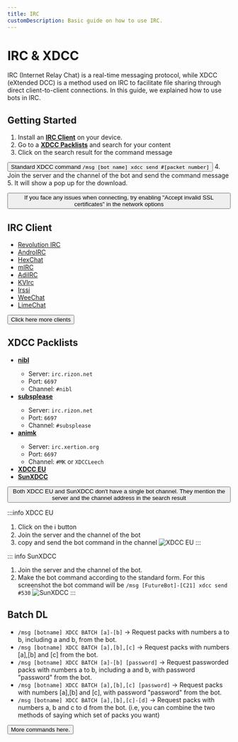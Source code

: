 ```yaml
---
title: IRC
customDescription: Basic guide on how to use IRC.
---
```


# IRC & XDCC
IRC (Internet Relay Chat) is a real-time messaging protocol, while XDCC (eXtended DCC) is a method used on IRC to facilitate file sharing through direct client-to-client connections. In this guide, we explained how to use bots in IRC.
<br>

## Getting Started
1. Install an [**IRC Client**](#irc-client) on your device.
2. Go to a [**XDCC Packlists**](#xdcc-packlists) and search for your content
3. Click on the search result for the command message 

<Button icon="i-fxemoji-lightbulb">Standard XDCC command `/msg [bot name] xdcc send #[packet number]`</Button>
4. Join the server and the channel of the bot and send the command message
5. It will show a pop up for the download.

<Button icon="i-fxemoji-warningsign">If you face any issues when connecting, try enabling "Accept invalid SSL certificates" in the network options</Button>

## IRC Client
- [Revolution IRC](https://play.google.com/store/apps/details?id=io.mrarm.irc)		<Badge type="info" text="Android" />
- [AndroIRC](https://play.google.com/store/apps/details?id=com.androirc&hl=en&gl=US)		<Badge type="info" text="Android" />
- [HexChat](https://hexchat.github.io/)		<Badge type="info" text="Windows" />
- [mIRC](https://www.mirc.com/)		<Badge type="info" text="Windows" />
- [AdiIRC](https://adiirc.com/)	<Badge type="info" text="Windows" />
- [KVIrc](https://github.com/kvirc/KVIrc/releases) <Badge type="info" text="Windows" /><Badge type="info" text="Linux" /><Badge type="info" text="macOS" />
- [Irssi](https://irssi.org/)	<Badge type="info" text="Linux" />
- [WeeChat](https://weechat.org/)	<Badge type="info" text="Linux" /><Badge type="info" text="macOS" />
- [LimeChat](https://apps.apple.com/us/app/limechat/id414030210) <Badge type="info" text="macOS" />

<Button link="https://ircv3.net/software/clients" icon="i-fxemoji-lightbulb">Click here more clients</Button>

## XDCC Packlists
- [**nibl**](https://nibl.co.uk/search)	<Badge type="info" text="Anime" />
	- Server: `irc.rizon.net`
	- Port: `6697`
	- Channel: `#nibl`
- [**subsplease**](https://subsplease.org/xdcc/) <Badge type="info" text="Anime" />
	- Server: `irc.rizon.net`
	- Port: `6697`
	- Channel: `#subsplease`
- [**animk**](https://animk.info/xdcc/) <Badge type="info" text="Anime" />
	- Server: `irc.xertion.org`
	- Port: `6697`
	- Channel: `#MK` or `XDCCLeech`
- [**XDCC EU**](https://www.xdcc.eu/)	<Badge type="info" text="General" />
- [**SunXDCC**](https://sunxdcc.com/)	<Badge type="info" text="General" />


<Button icon="i-fxemoji-warningsign">Both XDCC EU and SunXDCC don't have a single bot channel. They mention the server and the channel address in the search result</Button>


:::info XDCC EU
1. Click on the ℹ️ button
2. Join the server and the channel of the bot
3. copy and send the bot command in the channel
    ![XDCC EU](/ss/irc/xdcceu.png)
:::

::: info SunXDCC
1. Join the server and the channel of the bot. 
2. Make the bot command according to the standard form. For this screenshot the bot command will be `/msg [FutureBot]-[C21] xdcc send #530`
	![SunXDCC](/ss/irc/sunxdcc.png)
:::

## Batch DL

- `/msg [botname] XDCC BATCH [a]-[b]` → Request packs with numbers a to b, including a and b, from the bot.
- `/msg [botname] XDCC BATCH [a],[b],[c]` → Request packs with numbers [a],[b] and [c] from the bot.
- `/msg [botname] XDCC BATCH [a]-[b] [password]` → Request passworded packs with numbers a to b, including a and b, with password "password" from the bot.
- `/msg [botname] XDCC BATCH [a],[b],[c] [password]` → Request packs with numbers [a],[b] and [c], with password "password" from the bot.
- `/msg [botname] XDCC BATCH [a],[b],[c]-[d]` → Request packs with numbers a, b and c to d from the bot. (i.e, you can combine the two methods of saying which set of packs you want)


<Button link="https://wiki.xertion.org/w/XDCC_Commands" icon="i-octicon-command-palette-16">More commands here. </Button>
